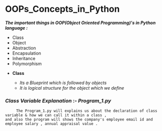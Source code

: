 # OOPs_Concepts_in_Python

***The important things in OOP(Object Oriented Programming)'s in Python language :***

   - Class
   - Object
   - Abstraction
   - Encapsulation
   - Inheritance 
   - Polymorphism
   
   * **Class**
   
        * *Its a Blueprint which is followed by objects*
        * *It is logical structure for the object which we define*
   
         
         
   


   

   ### ***Class Variable Explanation*** :- ***Program_1.py***
  
         The Program_1.py will explains us about the declaration of class variable & how we can call it within a class ,
    and also the program will shows the company's employee email id and employee salary , annual appraisal value .

  
